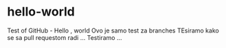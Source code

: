 # hello-world
Test of GitHub - Hello ,  world
Ovo je samo test za branches 
TEsiramo kako se sa pull requestom radi ... 
Testiramo ... 
